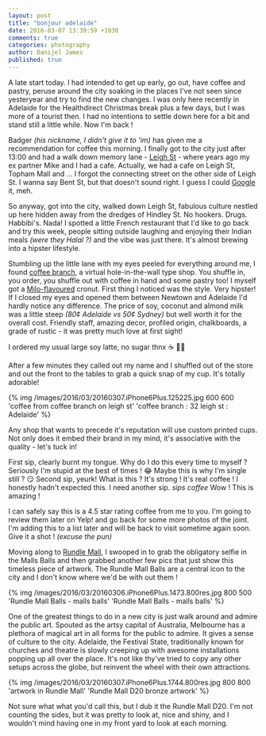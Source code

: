 ```yaml
---
layout: post
title: "bonjour adelaide"
date: 2016-03-07 13:39:59 +1030
comments: true
categories: photography
author: Danijel James
published: true
---
```

A late start today. I had intended to get up early, go out, have coffee and pastry, peruse around the city soaking in the places I've not seen since yesteryear and try to find the new changes. I was only here recently in Adelaide for the Healthdirect Christmas break plus a few days, but I was more of a tourist then. I had no intentions to settle down here for a bit and stand still a little while. Now I'm back&nbsp;!

Badger _(his nickname, I didn't give it to 'im)_ has given me a recommendation for coffee this morning. I finally got to the city just after 13:00 and had a walk down memory lane - [Leigh St](https://www.google.com.au/maps/place/Leigh+St,+Adelaide+SA+5000/@-34.8450789,138.5735432,12z/data=!3m1!4b1!4m2!3m1!1s0x6ab0cf28363480a7:0xa7fac227eb958f23) - where years ago my ex partner Mike and I had a cafe. Actually, we had a cafe on Leigh St, Topham Mall and ... I forgot the connecting street on the other side of Leigh St. I wanna say Bent St, but that doesn't sound right. I guess I could [Google](https://maps.google.com.au) it, meh.

So anyway, got into the city, walked down Leigh St, fabulous culture nestled up here hidden away from the dredges of Hindley St. No hookers. Drugs. Habbibi's. Nada! I spotted a little French restaurant that I'd like to go back and try this week, people sitting outside laughing and enjoying their Indian meals _(were they Halal&nbsp;?)_ and the vibe was just there. It's almost brewing into a hipster lifestyle.

Stumbling up the little lane with my eyes peeled for everything around me, I found [coffee branch](https://www.yelp.com.au/biz/coffee-branch-adelaide), a virtual hole-in-the-wall type shop. You shuffle in, you order, you shuffle out with coffee in hand and some pastry too! I myself got a [Milo-flavoured](http://www.milo.com.au) cronut. First thing I noticed was the style. Very hipster! If I closed my eyes and opened them between Newtown and Adelaide I'd hardly notice any difference. The price of soy, coconut and almond milk was a little steep _(80¢ Adelaide vs 50¢ Sydney)_ but well worth it for the overall cost. Friendly staff, amazing decor, profiled origin, chalkboards, a grade of rustic - it was pretty much love at first sight!

I ordered my usual large soy latte, no sugar thnx ☕️ ✌🏻

After a few minutes they called out my name and I shuffled out of the store and out the front to the tables to grab a quick snap of my cup. It's totally adorable!

{% img /images/2016/03/20160307.iPhone6Plus.125225.jpg 600 600 'coffee from coffee branch on leigh st' 'coffee branch : 32 leigh st : Adelaide' %}

Any shop that wants to precede it's reputation will use custom printed cups. Not only does it embed their brand in my mind, it's associative with the quality - let's tuck in!

First sip, clearly burnt my tongue. Why do I do this every time to myself&nbsp;? Seriously I'm stupid at the best of times&nbsp;! 😂 Maybe this is why I'm single still&nbsp;? 😏 Second sip, yeurk! What is this&nbsp;? It's strong&nbsp;! It's real coffee&nbsp;! I honestly hadn't expected this. I need another sip. _*sips coffee*_ Wow&nbsp;! This is amazing&nbsp;!

I can safely say this is a 4.5 star rating coffee from me to you. I'm going to review them later on Yelp! and go back for some more photos of the joint. I'm adding this to a list later and will be back to visit sometime again soon. Give it a shot&nbsp;! _(excuse the pun)_

Moving along to [Rundle Mall](http://rundlemall.com), I swooped in to grab the obligatory selfie in the Malls Balls and then grabbed another few pics that just show this timeless piece of artwork. The Rundle Mall Balls are a central icon to the city and I don't know where we'd be with out them&nbsp;!

{% img /images/2016/03/20160306.iPhone6Plus.1473.800res.jpg 800 500 'Rundle Mall Balls - malls balls' 'Rundle Mall Balls - malls balls' %}

One of the greatest things to do in a new city is just walk around and admire the public art. Spouted as the artsy capital of Australia, Melbourne has a plethora of magical art in all forms for the public to admire. It gives a sense of culture to the city. Adelaide, the Festival State, traditionally known for churches and theatre is slowly creeping up with awesome installations popping up all over the place. It's not like thy've tried to copy any other setups across the globe, but reinvent the wheel with their own attractions.

{% img /images/2016/03/20160307.iPhone6Plus.1744.800res.jpg 800 800 'artwork in Rundle Mall' 'Rundle Mall D20 bronze artwork' %}

Not sure what what you'd call this, but I dub it the Rundle Mall D20. I'm not counting the sides, but it was pretty to look at, nice and shiny, and I wouldn't mind having one in my front yard to look at each morning.